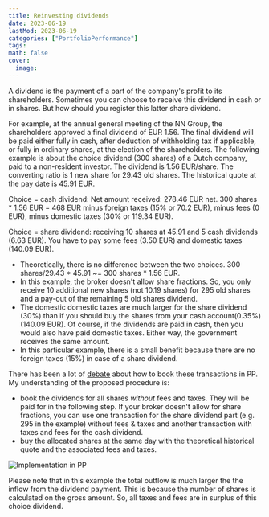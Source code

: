 ```yaml
---
title: Reinvesting dividends
date: 2023-06-19
lastMod: 2023-06-19
categories: ["PortfolioPerformance"]
tags:
math: false
cover:
  image: 
---
```

A dividend is the payment of a part of the company's profit to its shareholders. Sometimes you can choose to receive this dividend in cash or in shares. But how should you register this latter share dividend.

For example, at the annual general meeting of the NN Group, the shareholders approved a final dividend of EUR 1.56. The final dividend will be paid either fully in cash, after deduction of withholding tax if applicable, or fully in ordinary shares, at the election of the shareholders. The following example is about the choice dividend (300 shares) of a Dutch company, paid to a non-resident investor. The dividend is 1.56 EUR/share. The converting ratio is 1 new share for 29.43 old shares. The historical quote at the pay date is 45.91 EUR.

Choice = cash dividend: Net amount received: 278.46 EUR net.
300 shares * 1.56 EUR = 468 EUR minus foreign taxes (15% or 70.2 EUR), minus fees (0 EUR), minus domestic taxes (30% or 119.34 EUR).

Choice = share dividend: receiving 10 shares at 45.91 and 5 cash dividends (6.63 EUR). You have to pay some fees (3.50 EUR) and domestic taxes (140.09 EUR).
  - Theoretically, there is no difference between the two choices. 300 shares/29.43 * 45.91 ~= 300 shares * 1.56 EUR.
  - In this example, the broker doesn't allow share fractions. So, you only receive 10 additional new shares (not 10.19 shares) for 295 old shares and a pay-out of the remaining 5 old shares dividend.
  - The domestic domestic taxes are much larger for the share dividend (30%) than if you should buy the shares from your cash account(0.35%) (140.09 EUR). Of course, if the dividends are paid in cash, then you would also have paid domestic taxes. Either way, the government receives the same amount.
  - In this particular example, there is a small benefit because there are no foreign taxes (15%) in case of a share dividend.

There has been a lot of [debate](https://forum.portfolio-performance.info/t/dividend-paid-in-security-stock-dividend-reinvestment-plan-drip/13828/16) about how to book these transactions in PP. My understanding of the proposed procedure is:
  - book the dividends for all shares *without* fees and taxes. They will be paid for in the following step. If your broker doesn't allow for share fractions, you can use one transaction for the share dividend part (e.g. 295 in the example) without fees & taxes and another transaction with taxes and fees for the cash dividend. 
  - buy the allocated shares at the same day with the theoretical historical quote and the associated fees and taxes.

![Implementation in PP](/pp/assets/reinvesting-dividends-2023-06-20-11-29-29.png)

Please note that in this example the total outflow is much larger the the inflow from the dividend payment. This is because the number of shares is calculated on the gross amount. So, all taxes and fees are in surplus of this choice dividend.
